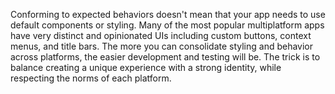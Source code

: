 Conforming to expected behaviors doesn't mean that your app
needs to use default components or styling.
Many of the most popular multiplatform apps have very distinct
and opinionated UIs including custom buttons, context menus,
and title bars.
The more you can consolidate styling and behavior across platforms,
the easier development and testing will be.
The trick is to balance creating a unique experience with a
strong identity, while respecting the norms of each platform.
